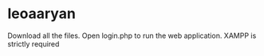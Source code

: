 # leoaaryan
Download all the files.
Open login.php to run the web application.
XAMPP is strictly required
